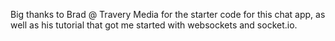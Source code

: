 

Big thanks to Brad @ Travery Media for the starter code for this chat app, as well as his tutorial that got me started with websockets and socket.io.